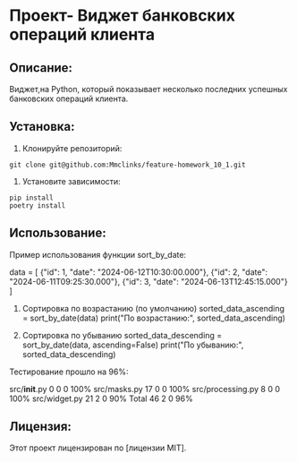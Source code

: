 # Проект- Виджет банковских операций клиента

## Описание:

Виджет,на Python, который показывает несколько последних успешных банковских операций клиента.

## Установка:

1. Клонируйте репозиторий:
```
git clone git@github.com:Mmclinks/feature-homework_10_1.git
```

1. Установите зависимости:
```
pip install
poetry install
```
## Использование:

Пример использования функции sort_by_date:

data = [
    {"id": 1, "date": "2024-06-12T10:30:00.000"},
    {"id": 2, "date": "2024-06-11T09:25:30.000"},
    {"id": 3, "date": "2024-06-13T12:45:15.000"}
]

1. Сортировка по возрастанию (по умолчанию)
sorted_data_ascending = sort_by_date(data)
print("По возрастанию:", sorted_data_ascending)

2. Сортировка по убыванию
sorted_data_descending = sort_by_date(data, ascending=False)
print("По убыванию:", sorted_data_descending)

Тестирование прошло на 96%:

src/__init__.py	0	0	0	100%
src/masks.py	17	0	0	100%
src/processing.py	8	0	0	100%
src/widget.py	21	2	0	90%
Total	46	2	0	96%

## Лицензия:

Этот проект лицензирован по [лицензии MIT].